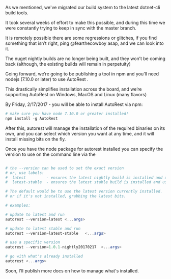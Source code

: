 As we mentioned, we've migrated our build system to the latest dotnet-cli build tools. 

It took several weeks of effort to make this possible, and during this time we were constantly trying to keep in sync with the master branch. 

It is remotely possible there are some regressions or glitches, if you find something that isn’t right, ping @fearthecowboy asap, and we can look into it.


The nuget nightly builds are no longer being built, and they won’t be coming back (although, the existing builds will remain in perpetuity)

Going forward, we’re going to be publishing a tool in npm and you’ll need nodejs (7.10.0 or later) to use AutoRest .

This drastically simplifies installation across the board, and we’re supporting AutoRest on Windows, MacOS and Linux (many flavors)

By Friday, 2/17/2017 - you will be able to install AutoRest via npm:

``` powershell 
# make sure you have node 7.10.0 or greater installed!
npm install -g AutoRest
```

After this, autorest will manage the installation of the required binaries on its own, and you can select which version you want at any time, and it will install missing bits on the fly.

Once you have the node package for autorest installed you can specify the version to use on the command line via the 

``` powershell

# the --version can be used to set the exact version
# or, use labels:
#  latest         - ensures the latest nightly build is installed and uses that.
#  latest-stable  - ensures the latest stable build is installed and uses that.

# The default would be to use the latest version currently installed. 
# or if it's not installed, grabbing the latest bits.

# examples:

# update to latest and run 
autorest --version=latest <...args>

# update to latest stable and run
autorest --version=latest-stable   <...args>

# use a specific version
autorest --version=1.0.1-nightly20170217  <...args>

# go with what's already installed
autorest <...args>

```

Soon, I'll publish more docs on how to manage what's installed. 
